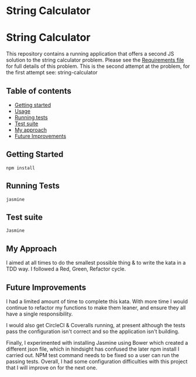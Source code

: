 # String Calculator

String Calculator
======================
This repository contains a running application that offers a second JS solution to the string calculator problem. Please see the [Requirements file](REQUIREMENTS.md) for full details of this problem. This is the second attempt at the problem, for the first attempt see: string-calculator


## Table of contents

- [Getting started](#getting-started)
- [Usage](#usage)
- [Running tests](#running-tests)
- [Test suite](#test-suite)
- [My approach](#my-approach)
- [Future Improvements](#future-improvements)


## Getting Started

```
npm install
```

## Running Tests

```
jasmine
```

## Test suite

```
Jasmine
```

## My Approach
I aimed at all times to do the smallest possible thing & to write the kata in a TDD way. I followed a Red, Green, Refactor cycle.

## Future Improvements
I had a limited amount of time to complete this kata. With more time I would continue to refactor my functions to make them leaner, and ensure they all have a single responsibility.

I would also get CircleCI & Coveralls running, at present although the tests pass the configuration isn't correct and so the application isn't building.

Finally, I experimented with installing Jasmine using Bower which created a different json file, which in hindsight has confused the later npm install I carried out. NPM test command needs to be fixed so a user can run the passing tests. Overall, I had some configuration difficulties with this project that I will improve on for the next one.

